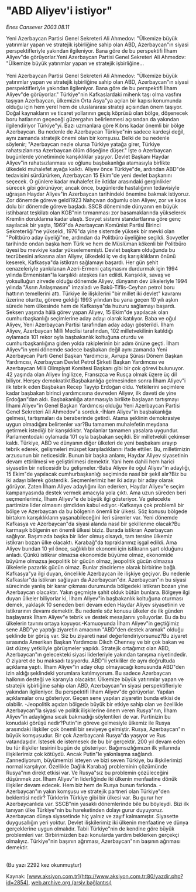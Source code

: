 # "ABD Aliyev'i istiyor"

*Enes Cansever 2003.08.11*

<div>
 <p>
  <font>
   Yeni Azerbaycan Partisi Genel Sekreteri Ali Ahmedov: "Ülkemize büyük yatırımlar yapan ve stratejik işbirliğine sahip olan ABD, Azerbaycan"ın siyasi perspektifleriyle yakından ilgileniyor. Bana göre de bu perspektifi İlham Aliyev"de görüyorlar.Yeni Azerbaycan Partisi Genel Sekreteri Ali Ahmedov: "Ülkemize büyük yatırımlar yapan ve stratejik işbirliğine...
   <br/>
   <br/>
   Yeni Azerbaycan Partisi Genel Sekreteri Ali Ahmedov: "Ülkemize büyük yatırımlar yapan ve stratejik işbirliğine sahip olan ABD, Azerbaycan"ın siyasi perspektifleriyle yakından ilgileniyor. Bana göre de bu perspektifi İlham Aliyev"de görüyorlar." Türkiye"nin Kafkaslardaki mihenk taşı olma vasfını taşıyan Azerbaycan, ülkemizin Orta Asya"ya açılan bir kapısı konumunda olduğu için hem yerel hem de uluslararası strateji açısından önem taşıyor. Doğal kaynakların ve ticaret yollarının geçiş köprüsü olan bölge, döşenecek boru hatlarının geçeceği güzergahın belirlenmesi açısından da yakından ilgilendiriyor Türkiye"yi. Bazı uzmanlara göre Kıbrıs kadar önemli bir bölge Azerbaycan. Bu nedenle de Azerbaycan Türkiye"nin sadece kardeşi değil, aynı zamanda stratejik önemi olan bir komşusu. Belki de bu nedenle söylenir; "Azerbaycan nezle olursa Türkiye yatağa girer, Türkiye rahatsızlanırsa Azerbaycan ölüm döşeğine düşer." İşte o Azerbaycan bugünlerde yönetiminde karışıklıklar yaşıyor. Devlet Başkanı Haydar Aliyev"in rahatsızlanması ve oğlunu başbakanlığa atamasıyla birlikte ülkedeki muhalefet ayağa kalktı. Aliyev önce Türkiye"de, ardından ABD"de tedavisini sürdürürken, Azerbaycan 15 Ekim"de yeni devlet başkanını seçecek. O günlere kadar muhalefet ile iktidar arasındaki gerginlikler sürecek gibi görünüyor; ancak önce, bugünlerde hastalığının tedavisiyle uğraşan Haydar Aliyev"in Azerbaycan tarihindeki önemine bakmak istiyoruz. Zor dönemde göreve geldi1923 Nahçıvan doğumlu olan Aliyev, zor ve kaos dolu bir dönemde göreve başladı. SSCB döneminde dünyanın en büyük istihbarat teşkilatı olan KGB"nin tırmanması zor basamaklarında yükselerek Kremlin doruklarına kadar ulaştı. Sovyet sistemi standartlarına göre genç sayılacak bir yaşta, 1969"da Azerbaycan Komünist Partisi Birinci Sekreterliği"ne yükseldi, 1976"da yine sistemde yüksek bir mevki olan "Politbüro aday üyeliği"ne, ardından da Politbüro üyeliğine seçildi. Sovyetler tarihinde ondan başka hem Türk ve hem de Müslüman kökenli bir Politbüro üyesi bu mevkiye kadar yükselememişti. Devlet başkanı olduğunda bu tecrübesini arkasına alan Aliyev, ülkedeki iç ve dış karışıklıkların önünü keserek, Kafkasya"da istikrarı sağlamayı başardı. Her gün şehit cenazeleriyle yankılanan Azeri-Ermeni çatışmasını durdurmak için 1994 yılında Ermenistan"la karşılıklı ateşkes ilan edildi. Karışıklık, savaş ve yoksulluğun zirvede olduğu dönemde Aliyev, dünyanın dev ülkeleriyle 1994 yılında "Asrın Anlaşmasını" imzaladı ve Bakû-Tiflis-Ceyhan petrol boru hattının temellerini attı. Türkiye ile ilişkilerini "bir millet iki devlet" kavramı üzerine oturttu, göreve geldiği 1993 yılından bu yana geçen 10 yılı aşkın sürede hem ülkesinde hem de Kafkasya"da huzuru sağlamayı başardı. Seksen yaşında hâlâ görev yapan Aliyev, 15 Ekim"de yapılacak olan cumhurbaşkanlığı seçimlerine aday adayı olarak katılıyor. Baba ve oğul Aliyev, Yeni Azerbaycan Partisi tarafından aday adayı gösterildi. İlham Aliyev, Azerbaycan Milli Meclisi tarafından, 102 milletvekilinin katıldığı oylamada 101 rekor oyla başbakanlık koltuğuna oturdu ve cumhurbaşkanlığına giden yolda rakiplerinin bir adım önüne geçti. İlham Aliyev"in yeni dönemde sadece başbakan değil aynı zamanda Yeni Azerbaycan Parti Genel Başkan Yardımcısı, Avrupa Şûrası Dönem Başkan Yardımcısı, Azerbaycan Devlet Petrol Şirketi Başkan Yardımcısı ve Azerbaycan Milli Olimpiyat Komitesi Başkanı gibi bir çok görevi bulunuyor. 42 yaşında olan Aliyev İngilizce, Fransızca ve Rusça olmak üzere üç dil biliyor. Herşey demokratiktiBaşbakanlığa gelmesinden sonra İlham Aliyev"i ilk tebrik eden Başbakan Recep Tayyip Erdoğan oldu. Yetkilerini seçimlere kadar başbakan birinci yardımcısına devreden Aliyev, ilk daveti de yine Erdoğan"dan aldı. Başbakanlığa atanmasıyla birlikte başlayan tartışmayı İlhami Aliyev"in Genel Başkan Yardımcısı olduğu Yeni Azerbaycan Partisi Genel Sekreteri Ali Ahmedov"a sorduk.-İhlam Aliyev"in başbakanlığa gelmesi, tartışmaları da beraberinde getirdi. Atama şeklinin demokrasiye uygun olmadığını belirtenler var?Bu tamamen muhalefetin meydana getirmek istediği bir karışıklıktır. Yapılanlar tamamen yasalara uygundur. Parlamentodaki oylamada  101 oyla başbakan seçildi. Bir milletvekili çekimser kaldı. Türkiye, ABD ve dünyanın diğer ülkeleri de yeni başbakanı arayıp tebrik ederek, gelişmeleri müspet karşıladıklarını ifade ettiler. Bu, milletimizin arzusunun bir neticesidir. Bunun bir başka anlamı, Haydar Aliyev siyasetinin devam ettirilmesi ve geliştirilmesi demektir. Yani hem dahili hem harici siyasetin bir neticesidir bu gelişmeler.-Baba Aliyev ile oğul Aliyev"in adaylığı, 15 Ekim"de yapılacak cumhurbaşkanlığı seçiminde nasıl bir şekil alır?Biz bu iki adayı bilerek gösterdik. Seçmenlerimiz her iki adayı bir aday olarak görüyor. Zaten İlham Aliyev adaylığını ilan ederken, Haydar Aliyev"e seçim kampanyasında destek vermek amacıyla yola çıktı. Ama uzun süreden beri seçmenlerimiz, İlham Aliyev"e de büyük ilgi gösteriyor. Ve gelecekte partimize lider olmasını şimdiden kabul ediyor.-Kafkasya çok problemli bir bölge ve Azerbaycan da bu bölgenin önemli bir ülkesi. Söz konusu bölgede birtakım karışıklıkların yaşanabileceğini ileri sürenler var. Yeni dönemde Kafkasya ve Azerbaycan"da siyasi alanda nasıl bir şekillenme olacak?Bu karmaşık bölgenin en önemli ülkesi biziz. Burada istikrarı Azerbaycan sağlıyor. Başımızda başka bir lider olmuş olsaydı, tam tersine ülkemiz istikrarı bozan ülke olacaktı. Karabağ"da topraklarımız işgal edildi. Ama Aliyev bundan 10 yıl önce, sağlıklı bir ekonomi için istikrarın şart olduğunu anladı. Çünkü istikrar olmazsa ekonomide büyüme olmaz, ekonomide büyüme olmazsa jeopolitik bir gücün olmaz, jeopolitik gücün olmazsa ülkelerle pazarlık gücün olmaz. Bunlar zincirleme olarak birbirine bağlı. Kafkasya"ya ilgi duyan, öncelikle Azerbaycan ile ilişkiye geçiyor. Bu nedenle Kafkaslar"da istikrarı sağlayan da Azerbaycan"dır. Azerbaycan"ın bu siyasi sürecinde yanlış bir karar çıkması durumunda bölgedeki istikrarı bozan yine Azerbaycan olacaktır. Yakın geçmişte şahit olduk bütün bunlara. Bölgeye ilgi duyan ülkeler biliyorlar ki, İlham Aliyev"in başbakanlık koltuğuna oturması demek, yaklaşık 10 seneden beri devam eden Haydar Aliyev siyasetinin ve istikrarının devamı demektir. Bu nedenle söz konusu ülkeler de ilk günden başlayarak İlham Aliyev"e tebrik ve destek mesajlarını yolluyorlar. Bu da bu ülkelerin tavrını ortaya koyuyor.-Kamuoyunda İlham Aliyev"in geçtiğimiz sene ABD"ye yaptığı ziyaretin amacının "ABD"den destek aramak" olduğu şeklinde bir görüş var. Siz bu ziyareti nasıl değerlendiriyorsunuz?Bu ziyaret sırasında Amerikan Başkan Yardımcısı Dikch Chenney ve bir çok bakan ve üst düzey yetkiliyle görüşmeler yapıldı. Stratejik ortağımız olan ABD, Azerbaycan"ın gelecekteki siyasi liderleriyle yakından tanışma niyetindedir. O ziyaret de bu maksadı taşıyordu. ABD"li yetkililer de aynı doğrultuda açıklama yaptı. İlham Aliyev"in aday olup olmayacağı konusunda ABD"den izin aldığı şeklindeki yorumlara katılmıyorum. Bu sadece Azerbaycan halkının desteği ve kararıyla olacaktır. Ülkemize büyük yatırımlar yapan ve stratejik işbirliğine sahip olan ABD, Azerbaycan"ın siyasi perspektifleriyle yakından ilgileniyor. Bu perspektifi İlham Aliyev"de görüyorlar. Yapılan açıklamalar onu gösteriyor. Geçen sene yapılan ziyaretin bunda etkisi de olabilir. -Jeopolitik açıdan bölgede büyük bir etkiye sahip olan ve özellikle Azerbaycan"la siyasi ve politik ilişkilerine önem veren Rusya"nın, İlham Aliyev"in adaylığına sıcak bakmadığı söylentileri de var. Partinizin bu konudaki görüşü nedir?Putin"in göreve gelmesiyle ülkemiz ile Rusya arasındaki ilişkiler çok önemli bir seviyeye gelmiştir. Rusya, Azerbaycan"ın büyük komşusudur. Bir çok Azerbaycanlı Rusya"da yaşıyor ve Rus vatandaşıdır. İstesek de istemesek de bu bir gerçektir. 200 yıl devam eden bu tür ilişkiler tesirini bugün de gösteriyor. Bağımsızlığımızın ilk yıllarında ilişkilerimiz çok kötüydü. Ancak Putin"le yakınlaşma sağlandı. Zannediyorum, büyümemizi isteyen ve bizi seven Türkiye, bu ilişkilerimizi normal karşılıyor. Özellikle Dağlık Karabağ probleminin çözümünde Rusya"nın direkt etkisi var. Ve Rusya"sız bu problemin çözüleceğini düşünmek zor. İlham Aliyev"in liderliğinde iki ülkenin menfaatine dönük ilişkiler devam edecek. Hem biz hem de Rusya  bunun farkında. -Azerbaycan"ın yakın komşusu ve stratejik partneri olan Türkiye"den beklentisi nedir? Türklerin Türkiye gibi bir ülkesi var. Bu gurur her Azerbaycanlıda var. SSCB"nin yasaklı dönemlerinde bile bu böyleydi. Bizi ilk tanıyan ülke Türkiye"nin bu hareketinden dolayı gurur duyuyoruz. Azerbaycan dünya siyasetinde hiç yalnız ve zayıf kalmamıştır. Siyasette duygusallığın yeri yoktur. Devlet ilişkilerimiz iki ülkenin menfaatine ve dünya gerçeklerine uygun olmalıdır. Tabii Türkiye"nin de kendine göre büyük problemleri var. Birbirimizden bazı konularda yardım  beklerken gerçekçi olmalıyız. Türkiye"nin başının ağrıması, Azerbaycan"nın başının ağrıması demektir.
   <br/>
   <br/>
  </font>
 </p>
 <p>
  <font>
   (Bu yazı 2292 kez okunmuştur)
  </font>
 </p>
</div>


Kaynak: [www.aksiyon.com.tr](http://www.aksiyon.com.tr:80/yazdir.php?id=2854), [web.archive.org (arşiv bağlantısı)](http://web.archive.org/web/20051228095912/http://www.aksiyon.com.tr:80/yazdir.php?id=2854)
